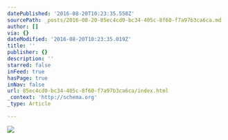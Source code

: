 ```yaml
---
datePublished: '2016-08-20T10:23:35.558Z'
sourcePath: _posts/2016-08-20-85ec4cd0-bc34-405c-8f60-f7a97b3ca6ca.md
author: []
via: {}
dateModified: '2016-08-20T10:23:35.019Z'
title: ''
publisher: {}
description: ''
starred: false
inFeed: true
hasPage: true
inNav: false
url: 85ec4cd0-bc34-405c-8f60-f7a97b3ca6ca/index.html
_context: 'http://schema.org'
_type: Article

---
```

![](https://the-grid-user-content.s3-us-west-2.amazonaws.com/a0056bbf-ba7a-40cd-b6ee-f294e2443720.jpg)